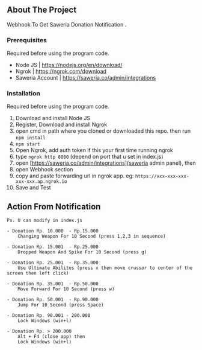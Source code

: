 ## About The Project
Webhook To Get Saweria Donation Notification .

### Prerequisites
Required before using the program code.

* Node JS | https://nodejs.org/en/download/
* Ngrok | https://ngrok.com/download
* Saweria Account | https://saweria.co/admin/integrations

### Installation
Required before using the program code.

1) Download and install Node JS
2) Register, Download and install Ngrok
3) open cmd in path where you cloned or downloaded this repo. then run ```npm install```
4) ```npm start```
5) Open Ngrok, add auth token if this your first time running ngrok
6) type ```ngrok http 8080``` (depend on port that u set in index.js)
7) open [https://saweria.co/admin/integrations](saweria admin panel), then
8) open Webhook section
9) copy and paste forwarding url in ngrok app. eg: ```https://xxx-xxx-xxx-xxx-xxx.ap.ngrok.io```
10) Save and Test



## Action From Notification 


```
Ps. U can modify in index.js

- Donation Rp. 10.000  - Rp.15.000
    Changing Weapon For 10 Second (press 1,2,3 in sequence)

- Donation Rp. 15.001  - Rp.25.000
    Dropped Weapon And Spike For 10 Second (press g)

- Donation Rp. 25.001  - Rp.35.000
    Use Ultimate Abilites (press x then move crussor to center of the screen then left click)

- Donation Rp. 35.001  - Rp.50.000
    Move Forward For 10 Second (press w)

- Donation Rp. 50.001  - Rp.90.000
    Jump For 10 Second (press Space)

- Donation Rp. 90.001 - 200.000
    Lock Windows (win+l)

- Donation Rp. > 200.000
    Alt + F4 (close app) then
    Lock Windows (win+l)
```